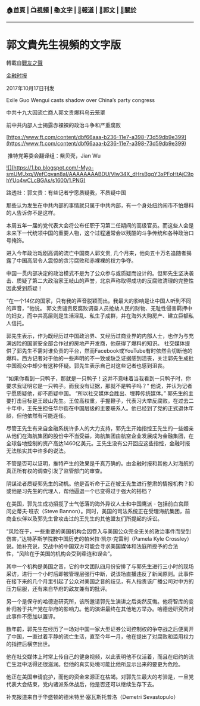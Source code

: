 ###  [:house:首頁](https://github.com/ourhimalayas/home) | [:tv:視頻](https://github.com/ourhimalayas/videos) | [:books:文字](https://github.com/ourhimalayas/txt) | [:newspaper:報道](https://github.com/ourhimalayas/news) | [:eagle:郭文](https://github.com/ourhimalayas/guomedia) | [:pray:關於](https://github.com/ourhimalayas/home/tree/master/about)
---
# 郭文貴先生視頻的文字版
轉載自[戰友之聲](http://littleantvoice.blogspot.com)

[金融时报](https://www.blogger.com/null)

2017年10月17日刊发

Exile Guo Wengui casts shadow over China’s party congress

中共十九大因流亡商人郭文贵爆料乌云笼罩

前中共内部人士揭露赤裸裸的政治斗争和严重腐败

[https://www.ft.com/content/dbf66aaa-b236-11e7-a398-73d59db9e399](https://www.ft.com/content/dbf66aaa-b236-11e7-a398-73d59db9e399)



&nbsp;推特党筹委会翻译组：紫贝壳，Jian Wu

[!\[\](https://1.bp.blogspot.com/-Myo-smUMUxg/WefCgvan8aI/AAAAAAAABDU/Vlw34X_dHrsBggY3xPFoHtAjC9phYUo4wCLcBGAs/s1600/1.PNG)](https://1.bp.blogspot.com/-Myo-smUMUxg/WefCgvan8aI/AAAAAAAABDU/Vlw34X_dHrsBggY3xPFoHtAjC9phYUo4wCLcBGAs/s1600/1.PNG)





路透社：郭文贵：有些记者宁愿质疑我，不质疑中国



那些认为发生在中共内部的事情就只属于中共内部，有一个身处纽约闹市不怕爆料的人告诉你不是这样。

本周五年一届的党代表大会将公布任职于习第二任期间的高级官员。而这些人会是未来下一代统领中国的重要人物，这个过程通常会以残酷的斗争传统和各种政治口号掩饰。



进入今年政治戏剧高调的流亡中国商人郭文贵,&nbsp;几个月来，他向五十万名追随者揭露了中国高层令人震惊的贪污腐败和赤裸裸的权力争夺。



中国一贯内部决定的政治模式不是为了公众参与或质疑而设计的。但郭先生坚决袭击、质疑了第二大政治家王岐山的声誉，北京声称取得成功的反腐败清理的完整性因此受到质疑！

“在一个14亿的国家，只有我的声音脱颖而出。我最大的影响是让中国人听到不同的声音，“他说。
郭文贵谴责反腐败调查人员抢劫人民的财物、无耻性侵害羁押中的妇女，而中共高层则是生活淫乱、私生子成群，并在海外大购房产、建立巨额私人信托。

郭先生表示，作为既经历过中国政治界、又经历过商业界的内部人士，也作为与充满凶险的国家安全部合作过的房地产开发商，他获得了爆料的知识。
社交媒体提供了郭先生不需对谁负责的平台，然而Facebook或YouTube有时依然会切断他的爆料。西方记者对于他的一些声明的不一致或缺乏证据感到沮丧，关注郭先生成批中国观众中却少有这种怀疑。郭先生表示自己对这些记者也感到沮丧。

“如果你看到一只鸭子，那就是一只鸭子！这并不意味着当我看到一只鸭子时，你要求我证明它是一只鸭子。而我没有证据，那就不是鸭子吗？”&nbsp;他说，并认为记者宁愿质疑他，却不质疑中国。&nbsp;“所以社交媒体会胜出、埋葬传统媒体。”
郭先生的主要打击目标是王歧山先生。王位高权重，手握鞭子，代表习大举反腐败。在过去二十年中，王先生担任华尔街在中国层级的主要联系人。他已经到了党的正式退休年龄，但他依然有可能连任。



尽管王先生有来自金融系统许多人的大力支持，郭先生开始指控王先生的一些姻亲从他们在海航集团的股份中不当受益，海航集团由航空企业发展成为金融集团，在全球各地控制的资产高达1460亿美元。王先生没有公开回应这些指控，金融时报无法核实其中许多的说法。

不管是否可以证明，推特产生的效果是千真万确的。由金融时报和其他人对海航的真正所有权的调查引发了监管部门的审查。

阴谋论者质疑郭先生的动机。他是否听命于正在被王先生进行整肃的情报机构？抑或他是习先生的代理人，帮他逼退一个已变得过于强大的搭档？

在美国，郭先生成功招揽了士气低落的海外异议人士和中国鹰派&nbsp;-&nbsp;包括前白宫顾问史蒂夫·班农（Steve Bannon）。同时，美国的司法系统正在受理海航集团，前商业伙伴以及郭先生曾攻击过的王先生的其他盟友们所提起的诉讼。

“风险在于，一些重要的美国机构会因卷入与美国公众完全无关的政治事件而受到伤害，”达特茅斯学院教中国历史的帕米拉·凯尔·克雷利（Pamela Kyle Crossley）说。她补充说，交战中的中国双方可能会寻求美国媒体和法庭所授予的合法性，“风险在于美国的机构会受到牵连和误会”。



其中一个机构是美国之音，它的中文团队四月份安排了与郭先生进行三小时的现场采访，进行一个小时后即被管理层强行中断，说该场直播违反了新闻原则。此事件在接下来的几个月里引起了公众对美国之音的歧见，有人指责该广播公司对中方的压力屈服，还有来自华府的敌友兼有的批评。



另一个是保守的哈德逊研究所，该所邀请郭先生演讲之后突然反悔。他将智库的变卦归咎于共产党在华府的影响力。他的演讲最终在其他地方举办。哈德逊研究所对此事件不愿加以置评。



数年前，郭先生在经历了一场对中国一家大型证券公司控制权的争夺战之后便离开了中国，一直过着平静的流亡生活，直至今年一月，他在提出了对腐败和滥用权力的指控后横空出世。



他在社交媒体上时常上传自己的健身视频，以此表明他不仅活着，而且在纽约的流亡生涯中活得还很滋润。但他的真实处境可能比他所显示出来的要更为危险。



他正在美国申请庇护，而他的资金来源正在枯竭。对郭先生最大的考验是，一旦党代表大会结束，党内诸派系休战后，他是否还可以继续生存下去。







补充报道来自于华盛顿的德米特里·塞瓦斯托普洛（Demetri Sevastopulo）